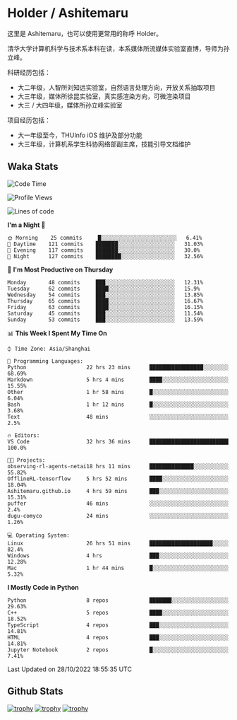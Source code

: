 # Holder / Ashitemaru

这里是 Ashitemaru，也可以使用更常用的称呼 Holder。

清华大学计算机科学与技术系本科在读，本系媒体所流媒体实验室直博，导师为孙立峰。

科研经历包括：

- 大二年级，人智所刘知远实验室，自然语言处理方向，开放关系抽取项目
- 大三年级，媒体所徐昆实验室，真实感渲染方向，可微渲染项目
- 大三 / 大四年级，媒体所孙立峰实验室

项目经历包括：

- 大一年级至今，THUInfo iOS 维护及部分功能
- 大三年级，计算机系学生科协网络部副主席，技能引导文档维护

## Waka Stats

<!--START_SECTION:waka-->
![Code Time](http://img.shields.io/badge/Code%20Time-110%20hrs%2041%20mins-blue)

![Profile Views](http://img.shields.io/badge/Profile%20Views-7-blue)

![Lines of code](https://img.shields.io/badge/From%20Hello%20World%20I%27ve%20Written-327%20Thousand%20lines%20of%20code-blue)

**I'm a Night 🦉** 

```text
🌞 Morning    25 commits     █░░░░░░░░░░░░░░░░░░░░░░░░   6.41% 
🌆 Daytime    121 commits    ███████░░░░░░░░░░░░░░░░░░   31.03% 
🌃 Evening    117 commits    ███████░░░░░░░░░░░░░░░░░░   30.0% 
🌙 Night      127 commits    ████████░░░░░░░░░░░░░░░░░   32.56%

```
📅 **I'm Most Productive on Thursday** 

```text
Monday       48 commits     ███░░░░░░░░░░░░░░░░░░░░░░   12.31% 
Tuesday      62 commits     ████░░░░░░░░░░░░░░░░░░░░░   15.9% 
Wednesday    54 commits     ███░░░░░░░░░░░░░░░░░░░░░░   13.85% 
Thursday     65 commits     ████░░░░░░░░░░░░░░░░░░░░░   16.67% 
Friday       63 commits     ████░░░░░░░░░░░░░░░░░░░░░   16.15% 
Saturday     45 commits     ███░░░░░░░░░░░░░░░░░░░░░░   11.54% 
Sunday       53 commits     ███░░░░░░░░░░░░░░░░░░░░░░   13.59%

```


📊 **This Week I Spent My Time On** 

```text
⌚︎ Time Zone: Asia/Shanghai

💬 Programming Languages: 
Python                   22 hrs 23 mins      █████████████████░░░░░░░░   68.69% 
Markdown                 5 hrs 4 mins        ████░░░░░░░░░░░░░░░░░░░░░   15.55% 
Other                    1 hr 58 mins        █░░░░░░░░░░░░░░░░░░░░░░░░   6.04% 
Bash                     1 hr 12 mins        █░░░░░░░░░░░░░░░░░░░░░░░░   3.68% 
Text                     48 mins             ░░░░░░░░░░░░░░░░░░░░░░░░░   2.5%

🔥 Editors: 
VS Code                  32 hrs 36 mins      █████████████████████████   100.0%

🐱‍💻 Projects: 
observing-rl-agents-netai18 hrs 11 mins      ██████████████░░░░░░░░░░░   55.82% 
OfflineRL-tensorflow     5 hrs 52 mins       ████░░░░░░░░░░░░░░░░░░░░░   18.04% 
Ashitemaru.github.io     4 hrs 59 mins       ███░░░░░░░░░░░░░░░░░░░░░░   15.31% 
puffer                   46 mins             ░░░░░░░░░░░░░░░░░░░░░░░░░   2.4% 
dugu-comyco              24 mins             ░░░░░░░░░░░░░░░░░░░░░░░░░   1.26%

💻 Operating System: 
Linux                    26 hrs 51 mins      ████████████████████░░░░░   82.4% 
Windows                  4 hrs               ███░░░░░░░░░░░░░░░░░░░░░░   12.28% 
Mac                      1 hr 44 mins        █░░░░░░░░░░░░░░░░░░░░░░░░   5.32%

```

**I Mostly Code in Python** 

```text
Python                   8 repos             ███████░░░░░░░░░░░░░░░░░░   29.63% 
C++                      5 repos             ████░░░░░░░░░░░░░░░░░░░░░   18.52% 
TypeScript               4 repos             ███░░░░░░░░░░░░░░░░░░░░░░   14.81% 
HTML                     4 repos             ███░░░░░░░░░░░░░░░░░░░░░░   14.81% 
Jupyter Notebook         2 repos             █░░░░░░░░░░░░░░░░░░░░░░░░   7.41%

```



 Last Updated on 28/10/2022 18:55:35 UTC
<!--END_SECTION:waka-->

## Github Stats

[![trophy](https://github-profile-trophy.vercel.app/?username=Ashitemaru&column=7)](https://github.com/Ashitemaru)
[![trophy](https://github-readme-stats.vercel.app/api?username=Ashitemaru&show_icons=true&include_all_commits=true)](https://github.com/Ashitemaru)
[![trophy](https://github-readme-stats.vercel.app/api/top-langs/?username=Ashitemaru&layout=compact)](https://github.com/Ashitemaru)

<!--
**Ashitemaru/Ashitemaru** is a ✨ _special_ ✨ repository because its `README.md` (this file) appears on your GitHub profile.

Here are some ideas to get you started:

- 🔭 I’m currently working on ...
- 🌱 I’m currently learning ...
- 👯 I’m looking to collaborate on ...
- 🤔 I’m looking for help with ...
- 💬 Ask me about ...
- 📫 How to reach me: ...
- 😄 Pronouns: ...
- ⚡ Fun fact: ...
-->
